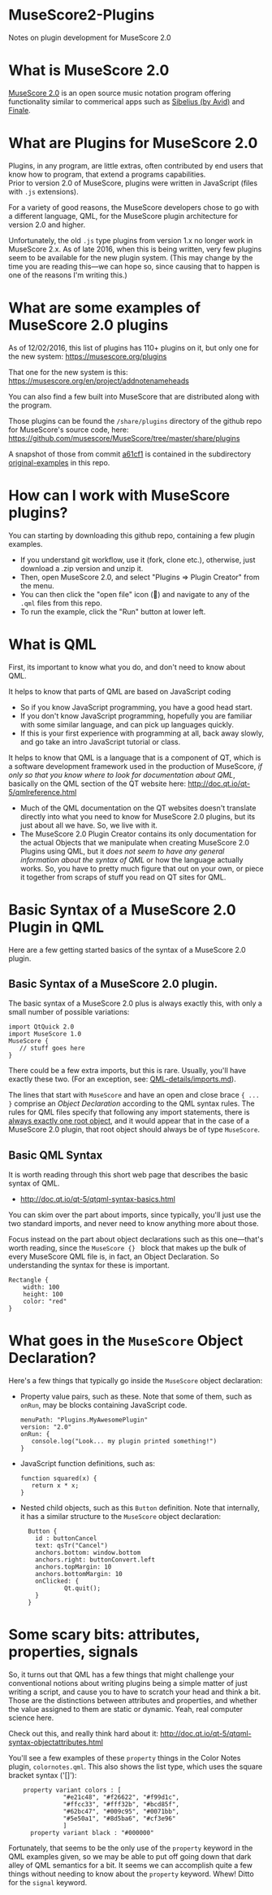 # MuseScore2-Plugins
Notes on plugin development for MuseScore 2.0

# What is MuseScore 2.0

[MuseScore 2.0](https://musescore.org/) is an open source music notation program offering functionality similar to commerical apps such as [Sibelius (by Avid)](http://www.avid.com/sibelius) and [Finale](http://www.finalemusic.com/).

# What are Plugins for MuseScore 2.0

Plugins, in any program, are little extras, often contributed by end users that know how to program, that extend a programs capabilities.  
Prior to version 2.0 of MuseScore, plugins were written in JavaScript (files with `.js` extensions).  

For a variety of good reasons, the MuseScore developers chose to go with a different language, QML, for the MuseScore plugin architecture for version 2.0 and higher.   

Unfortunately, the old `.js` type plugins from version 1.x no longer work in MuseScore 2.x.  As of late 2016, when this is being written, very few plugins seem to be available for the new plugin system.  (This may change by the time you are reading this&mdash;we can hope so, since causing that to happen is one of the reasons I'm writing this.)

# What are some examples of MuseScore 2.0 plugins

As of 12/02/2016, this list of plugins has 110+ plugins on it, but only one for the new system: https://musescore.org/plugins 

That one for the new system is this: https://musescore.org/en/project/addnotenameheads

You can also find a few built into MuseScore that are distributed along with the program.

Those plugins can be found the `/share/plugins` directory of the github repo for MuseScore's source code, here: https://github.com/musescore/MuseScore/tree/master/share/plugins

A snapshot of those from commit [a61cf1](https://github.com/musescore/MuseScore/commit/a61cf1cccd145cf8da68b56c9a1adffcb23c6859) is contained in the subdirectory [original-examples](original-examples) in this repo.

# How can I work with MuseScore plugins?

You can starting by downloading this github repo, containing a few plugin examples.   

* If you understand git workflow, use it (fork, clone etc.), otherwise, just download a .zip version and unzip it.
* Then, open MuseScore 2.0, and select "Plugins => Plugin Creator" from the menu.
* You can then click the "open file" icon (&#x1f4c2;) and navigate to any of the `.qml` files from this repo.
* To run the example, click the "Run" button at lower left.

# What is QML

First, its important to know what you do, and don't need to know about QML.

It helps to know that parts of QML are based on JavaScript coding
* So if you know JavaScript programming, you have a good head start.
* If you don't know JavaScript programming, hopefully you are familiar with some similar language, and can pick up languages quickly.
* If this is your first experience with programming at all, back away slowly, and go take an intro JavaScript tutorial or class.

It helps to know that QML is a language that is a component of QT, which is a software development framework used in the production of MuseScore, <i>if only so that you know where to look for documentation about QML</i>, basically on the QML section of the QT website here: http://doc.qt.io/qt-5/qmlreference.html

*   Much of the QML documentation on the QT websites doesn't translate directly into what you need to know for MuseScore 
    2.0 plugins, but its just about all we have.  So, we live with it.
*   The MuseScore 2.0 Plugin Creator contains its only documentation for the actual Objects that we manipulate when creating
    MuseScore 2.0 Plugins using QML, but it <em>does not seem to have any general information about the syntax of QML</em> or how
    the language actually works.  So, you have to pretty much figure that out on your own, or piece it together from scraps of
    stuff you read on QT sites for QML.
          
      
# Basic Syntax of a MuseScore 2.0 Plugin in QML

Here are a few getting started basics of the syntax of a MuseScore 2.0 plugin.

## Basic Syntax of a MuseScore 2.0 plugin.

The basic syntax of a MuseScore 2.0 plus is always exactly this, with only a small number of possible variations:

```
import QtQuick 2.0
import MuseScore 1.0
MuseScore {
   // stuff goes here   
}
```

There could be a few extra imports, but this is rare.  Usually, you'll have exactly these two.  (For an exception, see: [QML-details/imports.md](QML-details/imports.md)).

The lines that start with `MuseScore` and have an open and close brace `{ ... }` comprise an *Object Declaration* according to the QML syntax rules.  The rules for QML files specify that following any import statements, there is [always exactly one root object](http://doc.qt.io/qt-5/qtqml-documents-structure.html), and it would appear that in the case of a MuseScore 2.0 plugin, that
root object should always be of type `MuseScore`.

## Basic QML Syntax

It is worth reading through this short web page that describes the basic syntax of QML.  

* http://doc.qt.io/qt-5/qtqml-syntax-basics.html

You can skim over the part about imports, since typically, you'll just use the two standard imports, and never need to know anything more about those.

Focus instead on the part about object declarations such as this one&mdash;that's worth reading, since the `MuseScore {} ` block that makes up the bulk of every MuseScore QML file is, in fact, an Object Declaration.    So understanding the syntax for these is important.

```
Rectangle {
    width: 100
    height: 100
    color: "red"
}
```

# What goes in the `MuseScore` Object Declaration?

Here's a few things that typically go inside the `MuseScore` object declaration:

* Property value pairs, such as these.  Note that some of them, such as `onRun`, may be blocks containing JavaScript code.

    ```
    menuPath: "Plugins.MyAwesomePlugin"
    version: "2.0"
    onRun: {
       console.log("Look... my plugin printed something!")
    }
    ```
* JavaScript function definitions, such as:

    ```
    function squared(x) {
       return x * x; 
    }
    ```
* Nested child objects, such as this `Button` definition.  Note that internally, it has a similar structure to the `MuseScore` object declaration:

    ```
      Button {
        id : buttonCancel
        text: qsTr("Cancel")
        anchors.bottom: window.bottom
        anchors.right: buttonConvert.left
        anchors.topMargin: 10
        anchors.bottomMargin: 10
        onClicked: {
                Qt.quit();
        }
      }
    ```

# Some scary bits: attributes, properties, signals

So, it turns out that QML has a few things that might challenge your conventional notions about writing plugins being a simple matter of just writing a script, and cause you to have to scratch your head and think a bit.     Those are the distinctions between attributes and properties, and whether the value assigned to them are static or dynamic.  Yeah, real computer science here.

Check out this, and really think hard about it:  http://doc.qt.io/qt-5/qtqml-syntax-objectattributes.html

You'll see a few examples of these `property` things in the Color Notes plugin, `colornotes.qml`.  This also shows the list type, which uses the square bracket syntax ('[]'):

```
    property variant colors : [
               "#e21c48", "#f26622", "#f99d1c",
               "#ffcc33", "#fff32b", "#bcd85f",
               "#62bc47", "#009c95", "#0071bb",
               "#5e50a1", "#8d5ba6", "#cf3e96"
               ]
      property variant black : "#000000"

```

Fortunately, that seems to be the only use of the `property` keyword in the QML examples given, so we may be able to put off going down that dark alley of QML semantics for a bit.  It seems we can accomplish quite a few things without needing to know about the `property` keyword.   Whew!  Ditto for the `signal` keyword.


